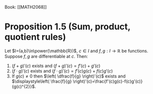 Book: [[MATH2068]]
# Proposition 1.5 (Sum, product, quotient rules)
Let $I=(a,b)\in\power(\mathbb{R})$, $c\in I$ and $f,g:I\to \mathbb{R}$ be functions.
Suppose $f,g$ are differentiable at $c$.
Then:
1. $(f+g)'(c)$ exists and $(f+g)'(c)=f'(c)+g'(c)$
2. $(f\cdot g)'(c)$ exists and $(f\cdot g)'(c)=f'(c)g(c)+f(c)g'(c)$
3. If $g(c)\neq 0$ then $\left( \dfrac{f}{g} \right)'(c)$ exists and $\displaystyle\left( \frac{f}{g} \right)'(c)=\frac{f'(c)g(c)-f(c)g'(c)}{g(c)^{2}}$.